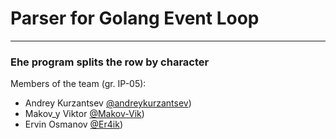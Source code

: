 # Parser for Golang Event Loop
---
### Еhe program splits the row by character

Members of the team (gr. IP-05):
 * Andrey Kurzantsev [@andreykurzantsev](https://github.com/andreykurzantsev))
 * Makov_y Viktor [@Makov-Vik](https://github.com/Makov-Vik))
 * Ervin Osmanov [@Er4ik](https://github.com/Er4ik))